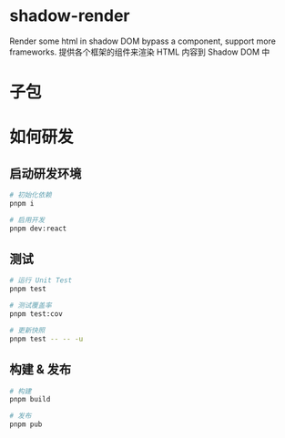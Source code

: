 # shadow-render

Render some html in shadow DOM bypass a component, support more frameworks.
提供各个框架的组件来渲染 HTML 内容到 Shadow DOM 中

# 子包

# 如何研发

## 启动研发环境

```bash
# 初始化依赖
pnpm i

# 启用开发
pnpm dev:react
```

## 测试

```bash
# 运行 Unit Test
pnpm test

# 测试覆盖率
pnpm test:cov

# 更新快照
pnpm test -- -- -u
```

## 构建 & 发布

```bash
# 构建
pnpm build

# 发布
pnpm pub
```

